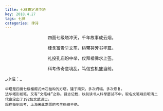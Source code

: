 ```yaml
---
title: 七律嘉定法华塔
key: 2018.4.27
tags: 七律
categories: 律诗
---
```


<p align="center">四面七级塔冲天，千年故事成云烟。
</p>
<p align="center">桂含富贵举文笔，桃带芬芳书华篇。
</p>
<p align="center">礼投孔庙盼中举，仪拜祖佛求上签。
</p>
<p align="center">科考传奇意境乱，笃信玄机盛当前。
</p>
_小注：_

```
华塔是四面七级楼阁式木石结构的方塔。建于南宋，多次坍塌，多次修复。
法华塔形如笔，又有“文笔峰”之称。县志记载，以前读书人科举屡试不中，取名文笔峰后明清二代嘉定出了192位文武进士。
现在每到高考，上海来此求愿的考生络绎不绝。
```